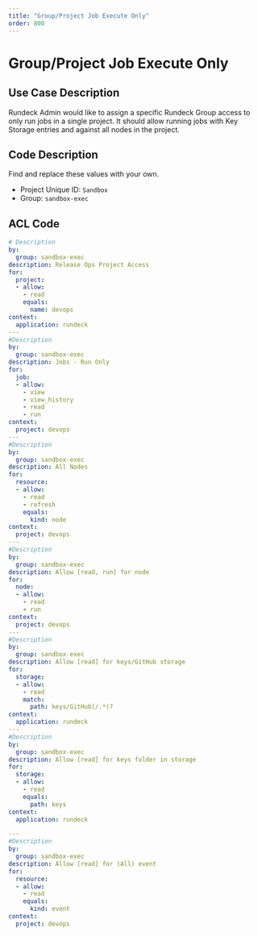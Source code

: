 ```yaml
---
title: "Group/Project Job Execute Only"
order: 800
---
```


# Group/Project Job Execute Only

## Use Case Description

Rundeck Admin would like to assign a specific Rundeck Group access to only run jobs in a single project.  It should allow running jobs with Key Storage entries and against all nodes in the project.

## Code Description
Find and replace these values with your own.
- Project Unique ID: `Sandbox`
- Group: `sandbox-exec`


## ACL Code

``` yaml
# Description
by:
  group: sandbox-exec
description: Release Ops Project Access
for:
  project:
  - allow:
    - read
    equals:
      name: devops
context:
  application: rundeck
---
#Description 
by:
  group: sandbox-exec
description: Jobs - Run Only
for:
  job:
  - allow:
    - view
    - view_history
    - read
    - run
context:
  project: devops
---
#Description
by:
  group: sandbox-exec
description: All Nodes
for:
  resource:
  - allow:
    - read
    - refresh
    equals:
      kind: node
context:
  project: devops
---
#Description
by:
  group: sandbox-exec
description: Allow [read, run] for node
for:
  node:
  - allow:
    - read
    - run
context:
  project: devops
---
#Description
by:
  group: sandbox-exec
description: Allow [read] for keys/GitHub storage
for:
  storage:
  - allow:
    - read
    match:
      path: keys/GitHub(/.*)?
context:
  application: rundeck
---
#Description
by:
  group: sandbox-exec
description: Allow [read] for keys folder in storage
for:
  storage:
  - allow:
    - read
    equals:
      path: keys
context:
  application: rundeck

---
#Description
by:
  group: sandbox-exec
description: Allow [read] for (All) event
for:
  resource:
  - allow:
    - read
    equals:
      kind: event
context:
  project: devops
```